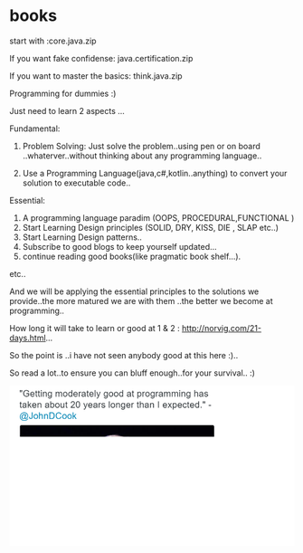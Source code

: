 # books
start with :core.java.zip

If you want fake confidense:
java.certification.zip

If you want to master the basics:
think.java.zip


Programming for dummies :)

Just need to learn 2 aspects ... 

Fundamental:

1. Problem Solving:
   Just solve the problem..using pen or on board ..whaterver..without thinking about any programming language..
   
2. Use a Programming Language(java,c#,kotlin..anything) to convert your solution to executable code..

Essential:

1. A programming language paradim (OOPS, PROCEDURAL,FUNCTIONAL )
2. Start Learning Design principles (SOLID, DRY, KISS, DIE , SLAP etc..)
3. Start Learning Design patterns..
4. Subscribe to good blogs to keep yourself updated...
5. continue reading good books(like pragmatic book shelf...).

etc..


And we will be applying the essential principles to the solutions we provide..the more matured we are with them ..the better we become at programming..

How long it will take to learn or good at 1 & 2 : http://norvig.com/21-days.html...

So the point is ..i have not seen anybody good at this here :)..

So read a lot..to ensure you can bluff enough..for your survival.. :)


![alt tag](https://github.com/metasophy/books/blob/master/jcook.png)












